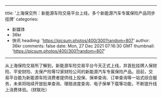 
---
title: '上海保交所：新能源车险交易平台上线，多个新能源汽车专属保险产品同步挂牌'
categories: 
 - 新媒体
 - 36kr
 - 快讯
headimg: 'https://picsum.photos/400/300?random=807'
author: 36kr
comments: false
date: Mon, 27 Dec 2021 07:16:30 GMT
thumbnail: 'https://picsum.photos/400/300?random=807'
---

<div>   
从上海保险交易所了解到，新能源车险交易平台今天正式上线，并首批挂牌人保财险、平安财险、太保产险等12家财险公司的新能源汽车专属保险产品。目前，交易平台能为新能源车险消费者提供线上投保、保单查询、订单查询等一站式综合服务，未来将陆续开放批单查询、理赔进度查询、电子保单下载等功能，不断提升线上消费体验。（财联社）  
</div>
            